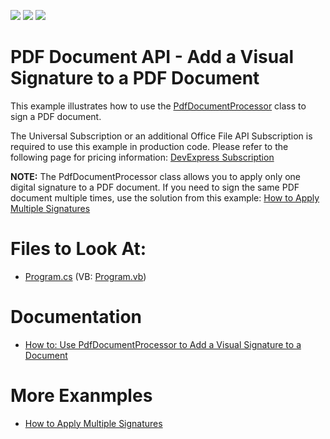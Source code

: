 <!-- default badges list -->
![](https://img.shields.io/endpoint?url=https://codecentral.devexpress.com/api/v1/VersionRange/128595251/18.2.2%2B)
[![](https://img.shields.io/badge/Open_in_DevExpress_Support_Center-FF7200?style=flat-square&logo=DevExpress&logoColor=white)](https://supportcenter.devexpress.com/ticket/details/T243905)
[![](https://img.shields.io/badge/📖_How_to_use_DevExpress_Examples-e9f6fc?style=flat-square)](https://docs.devexpress.com/GeneralInformation/403183)
<!-- default badges end -->

# PDF Document API - Add a Visual Signature to a PDF Document

This example illustrates how to use the [PdfDocumentProcessor](https://docs.devexpress.com/OfficeFileAPI/DevExpress.Pdf.PdfDocumentProcessor) class to sign a PDF document.

The Universal Subscription or an additional Office File API Subscription is required to use this example in production code. Please refer to the following page for pricing information: [DevExpress Subscription](https://www.devexpress.com/Subscriptions/)

**NOTE:** The PdfDocumentProcessor class allows you to apply only one digital signature to a PDF document. If you need to sign the same PDF document multiple times, use the solution from this example: [How to Apply Multiple Signatures](https://github.com/DevExpress-Examples/pdf-document-api-multiple-signatures)

# Files to Look At:

- [Program.cs](./CS/PDFSignature/Program.cs) (VB: [Program.vb](./VB/PDFSignature/Program.vb))

# Documentation

- [How to: Use PdfDocumentProcessor to Add a Visual Signature to a Document](https://docs.devexpress.com/OfficeFileAPI/114053/pdf-document-api/examples/document-protection/how-to-add-a-visual-signature-into-a-pdf-document)

# More Exanmples

- [How to Apply Multiple Signatures](https://github.com/DevExpress-Examples/pdf-document-api-multiple-signatures)
